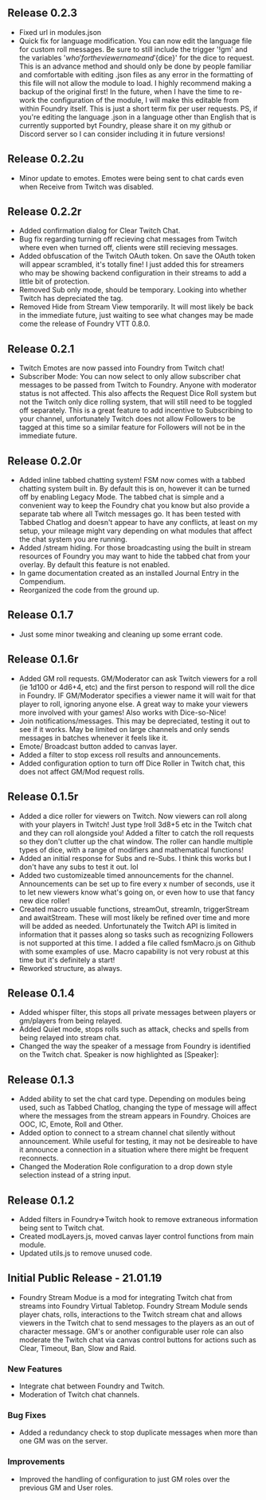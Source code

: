 ## Release 0.2.3
- Fixed url in modules.json
- Quick fix for language modification. You can now edit the language file for custom roll messages. Be sure to still include the trigger '!gm' and the variables
'${who}' for the viewer name and '${dice}' for the dice to request. This is an advance method and should only be done by people familiar and comfortable with
editing .json files as any error in the formatting of this file will not allow the module to load. I highly recommend making a backup of the original first! In
the future, when I have the time to re-work the configuration of the module, I will make this editable from within Foundry itself. This is just a short term
fix per user requests. PS, if you're editing the language .json in a language other than English that is currently supported byt Foundry, please share it on 
my github or Discord server so I can consider including it in future versions!

## Release 0.2.2u
- Minor update to emotes. Emotes were being sent to chat cards even when Receive from Twitch was disabled.

## Release 0.2.2r
- Added confirmation dialog for Clear Twitch Chat.
- Bug fix regarding turning off recieving chat messages from Twitch where even when turned off, clients were still recieving messages.
- Added obfuscation of the Twitch OAuth token. On save the OAuth token will appear scrambled, it's totally fine! I just added this for streamers who may be showing
backend configuration in their streams to add a little bit of protection.
- Removed Sub only mode, should be temporary. Looking into whether Twitch has depreciated the tag.
- Removed Hide from Stream View temporarily. It will most likely be back in the immediate future, just waiting to see what changes may be made come the release
of Foundry VTT 0.8.0.

## Release 0.2.1
- Twitch Emotes are now passed into Foundry from Twitch chat! 
- Subscriber Mode: You can now select to only allow subscriber chat messages to be passed from Twitch to Foundry. Anyone with moderator status is not affected. This
also affects the Request Dice Roll system but not the Twitch only dice rolling system, that will still need to be toggled off separately. This is a great 
feature to add incentive to Subscribing to your channel, unfortunately Twitch does not allow Followers to be tagged at this time so a similar feature for Followers
will not be in the immediate future.

## Release 0.2.0r
- Added inline tabbed chatting system! FSM now comes with a tabbed chatting system built in. By default this is on, however it can be turned off by enabling Legacy Mode.
The tabbed chat is simple and a convenient way to keep the Foundry chat you know but also provide a separate tab where all Twitch messages go. It has been tested with 
Tabbed Chatlog and doesn't appear to have any conflicts, at least on my setup, your mileage might vary depending on what modules that affect the chat system you are running.
- Added /stream hiding. For those broadcasting using the built in stream resources of Foundry you may want to hide the tabbed chat from your overlay. By default this 
feature is not enabled.
- In game documentation created as an installed Journal Entry in the Compendium.
- Reorganized the code from the ground up. 

## Release 0.1.7
- Just some minor tweaking and cleaning up some errant code.

## Release 0.1.6r
- Added GM roll requests. GM/Moderator can ask Twitch viewers for a roll (ie 1d100 or 4d6+4, etc) and the first person to respond will
roll the dice in Foundry. IF GM/Moderator specifies a viewer name it will wait for that player to roll, ignoring anyone else. A great 
way to make your viewers more involved with your games! Also works with Dice-so-Nice! 
- Join notifications/messages. This may be depreciated, testing it out to see if it works. May be limited on large channels and only
sends messages in batches whenever it feels like it. 
- Emote/ Broadcast button added to canvas layer.
- Added a filter to stop excess roll results and announcements.
- Added configuration option to turn off Dice Roller in Twitch chat, this does not affect GM/Mod request rolls.

## Release 0.1.5r
- Added a dice roller for viewers on Twitch. Now viewers can roll along with your players in Twitch! Just type !roll 3d8+5 etc in the 
Twitch chat and they can roll alongside you! Added a filter to catch the roll requests so they don't clutter up the chat window. The 
roller can handle multiple types of dice, with a range of modifiers and mathematical functions!
- Added an initial response for Subs and re-Subs. I think this works but I don't have any subs to test it out. lol
- Added two customizeable timed announcements for the channel. Announcements can be set up to fire every x number of seconds, use it to 
let new viewers know what's going on, or even how to use that fancy new dice roller!
- Created macro usuable functions, streamOut, streamIn, triggerStream and awaitStream. These will most likely be refined over time and more will be
added as needed. Unfortunately the Twitch API is limited in information that it passes along so tasks such as recognizing Followers is not
supported at this time. I added a file called fsmMacro.js on Github with some examples of use. Macro capability is not very robust at this
time but it's definitely a start! 
- Reworked structure, as always.

## Release 0.1.4
- Added whisper filter, this stops all private messages between players or gm/players from being relayed.
- Added Quiet mode, stops rolls such as attack, checks and spells from being relayed into stream chat.
- Changed the way the speaker of a message from Foundry is identified on the Twitch chat. Speaker is now highlighted as \[Speaker\]:

## Release 0.1.3
- Added ability to set the chat card type. Depending on modules being used, such as Tabbed Chatlog, changing the type of message will affect
where the messages from the stream appears in Foundry. Choices are OOC, IC, Emote, Roll and Other.
- Added option to connect to a stream channel chat silently without announcement. While useful for testing, it may not be desireable to 
have it announce a connection in a situation where there might be frequent reconnects.
- Changed the Moderation Role configuration to a drop down style selection instead of a string input.

## Release 0.1.2
- Added filters in Foundry=>Twitch hook to remove extraneous information being sent to Twitch chat.
- Created modLayers.js, moved canvas layer control functions from main module.
- Updated utils.js to remove unused code.

## Initial Public Release - 21.01.19
- Foundry Stream Modue is a mod for integrating Twitch chat from streams into Foundry Virtual Tabletop. Foundry Stream Module sends player chats, rolls, interactions to the Twitch stream chat and allows viewers in the Twitch chat to send messages to the players as an out of character message. GM's or another configurable user role can also moderate the Twitch chat via canvas control buttons for actions such as Clear, Timeout, Ban, Slow and Raid.

### New Features
- Integrate chat between Foundry and Twitch.
- Moderation of Twitch chat channels.

### Bug Fixes
- Added a redundancy check to stop duplicate messages when more than one GM was on the server.

### Improvements
- Improved the handling of configuration to just GM roles over the previous GM and User roles. 
